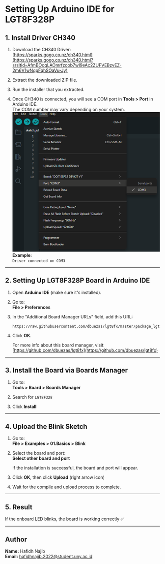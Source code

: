# Setting Up Arduino IDE for LGT8F328P

## 1. Install Driver CH340

1. Download the CH340 Driver:  
   [https://sparks.gogo.co.nz/ch340.html](https://sparks.gogo.co.nz/ch340.html?srsltid=AfmBOoqLAOmrfzoob7wI9eAc2ZUFVEBzvEZ-2m6V1wNqpFqhSOaVu-Jy)

2. Extract the downloaded ZIP file.

3. Run the installer that you extracted.

4. Once CH340 is connected, you will see a COM port in **Tools > Port** in Arduino IDE.  
   The COM number may vary depending on your system.
   ![CH340 Driver Screenshot](img/comport.png)
   **Example:**  
   `Driver connected on COM3`

---

## 2. Setting Up LGT8F328P Board in Arduino IDE

1. Open **Arduino IDE** (make sure it's installed).

2. Go to:  
   **File > Preferences**

3. In the "Additional Board Manager URLs" field, add this URL:
   ```
   https://raw.githubusercontent.com/dbuezas/lgt8fx/master/package_lgt8fx_index.json
   ```

4. Click **OK**.

   For more info about this board manager, visit:  
   [https://github.com/dbuezas/lgt8fx](https://github.com/dbuezas/lgt8fx)

---

## 3. Install the Board via Boards Manager

1. Go to:  
   **Tools > Board > Boards Manager**

2. Search for `LGT8F328`

3. Click **Install**

---

## 4. Upload the Blink Sketch

1. Go to:  
   **File > Examples > 01.Basics > Blink**

2. Select the board and port:  
   **Select other board and port**

   If the installation is successful, the board and port will appear.

3. Click **OK**, then click **Upload** (right arrow icon)

4. Wait for the compile and upload process to complete.

---

## 5. Result

If the onboard LED blinks, the board is working correctly ✅

---

## Author

**Name:** Hafidh Najib  
**Email:** hafidhnajib.2022@student.uny.ac.id
